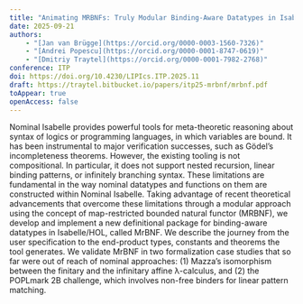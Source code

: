 ```yaml
---
title: "Animating MRBNFs: Truly Modular Binding-Aware Datatypes in Isabelle/HOL"
date: 2025-09-21
authors:
    - "[Jan van Brügge](https://orcid.org/0000-0003-1560-7326)"
    - "[Andrei Popescu](https://orcid.org/0000-0001-8747-0619)"
    - "[Dmitriy Traytel](https://orcid.org/0000-0001-7982-2768)"
conference: ITP
doi: https://doi.org/10.4230/LIPIcs.ITP.2025.11
draft: https://traytel.bitbucket.io/papers/itp25-mrbnf/mrbnf.pdf
toAppear: true
openAccess: false
---
```

Nominal Isabelle provides powerful tools for meta-theoretic reasoning about syntax of logics or
programming languages, in which variables are bound. It has been instrumental to major verification successes, such as Gödel’s incompleteness theorems. However, the existing tooling is not compositional. In particular, it does not support nested recursion, linear binding patterns, or infinitely branching syntax. These limitations are fundamental in the way nominal datatypes and functions on them are constructed within Nominal Isabelle. Taking advantage of recent theoretical advancements that overcome these limitations through a modular approach using the concept of map-restricted bounded natural functor (MRBNF), we develop and implement a new definitional package for binding-aware datatypes in Isabelle/HOL, called MrBNF. We describe the journey from the user specification to the end-product types, constants and theorems the tool generates. We validate MrBNF in two formalization case studies that so far were out of reach of nominal approaches: (1) Mazza’s isomorphism between the finitary and the infinitary affine λ-calculus, and (2) the POPLmark 2B challenge, which involves non-free binders for linear pattern matching.
